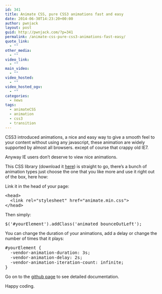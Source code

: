 ```yaml
---
id: 341
title: Animate CSS, pure CSS3 animations fast and easy
date: 2014-06-30T14:23:20+00:00
author: pwnjack
layout: post
guid: http://pwnjack.com/?p=341
permalink: /animate-css-pure-css3-animations-fast-easy/
quote_link:
  - ""
other_media:
  - ""
video_link:
  - ""
main_video:
  - ""
video_hosted:
  - ""
video_hosted_ogv:
  - ""
categories:
  - news
tags:
  - animateCSS
  - animation
  - css3
  - transition
---
```

CSS3 introduced animations, a nice and easy way to give a smooth feel to your content without using any javascript, these animation are widely supported by almost all browsers. except of course that crappy old IE7.

Anyway IE users don&#8217;t deserve to view nice animations.

This CSS library (download it <a title="AnimateCSS" href="http://daneden.github.io/animate.css/" target="_blank">here</a>) is straight to go, there&#8217;s a bunch of animation types just choose the one that you like more and use it right out of the box, here how:

Link it in the head of your page:

<pre class="brush: xml; title: ; notranslate" title="">&lt;head&gt;
  &lt;link rel="stylesheet" href="animate.min.css"&gt;
&lt;/head&gt;
</pre>

Then simply:

<pre class="brush: jscript; title: ; notranslate" title="">$('#yourElement').addClass('animated bounceOutLeft');
</pre>

You can change the duration of your animations, add a delay or change the number of times that it plays:

<pre class="brush: css; title: ; notranslate" title="">#yourElement {
  -vendor-animation-duration: 3s;
  -vendor-animation-delay: 2s;
  -vendor-animation-iteration-count: infinite;
}
</pre>

Go on to the <a href="https://github.com/daneden/animate.css" title="AnimateCSS on Github" target="_blank">github page</a> to see detailed documentation.

Happy coding.
